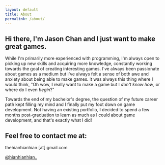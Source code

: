 ```yaml
---
layout: default
title: About
permalink: /about/
---
```


## Hi there, I'm Jason Chan and I just want to make **great games**.

While I'm primarily more experienced with programming, I'm always open to picking up new skills and acquiring more knowledge, constantly working towards the goal of creating interesting games. I've always been passionate about games as a medium but I've always felt a sense of both awe and anxiety about being able to make games. It was always this thing where I would think, "Oh wow, I really want to make a game but I _don't know how_, or where do I even _begin_?" 

Towards the end of my bachelor's degree, the question of my future career path kept filling my mind and I finally put my foot down on game development. Not having an existing portfolio, I decided to spend a few months post-graduation to learn as much as I could about game development, and that's exactly what I did!

## Feel free to contact me at:
thehianhianhian \[at\] gmail.com

[@hianhianhian_](https://twitter.com/hianhianhian_)
